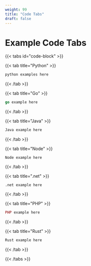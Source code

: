 ```yaml
---
weight: 99
title: "Code Tabs"
draft: false
---
```


# Example Code Tabs

{{< tabs id="code-block" >}}

  {{< tab title="Python" >}}

   ```Python
   python examples here
   ```

  {{< /tab >}}

  {{< tab title="Go" >}}

   ```Go
   go example here
   ```

  {{< /tab >}}

  {{< tab title="Java" >}}

   ```Java
   Java example here
   ```

  {{< /tab >}}

  {{< tab title="Node" >}}

   ```Node
   Node example here
   ```

  {{< /tab >}}

  {{< tab title=".net" >}}

   ```net
   .net example here
   ```

  {{< /tab >}}

  {{< tab title="PHP" >}}

   ```PHP
   PHP example here
   ```

  {{< /tab >}}

  {{< tab title="Rust" >}}

   ```Rust
   Rust example here
   ```

  {{< /tab >}}

{{< /tabs >}}